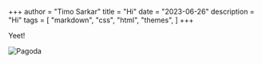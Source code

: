 +++
author = "Timo Sarkar"
title = "Hi"
date = "2023-06-26"
description = "Hi"
tags = [
    "markdown",
    "css",
    "html",
    "themes",
]
+++


Yeet!

![Pagoda](https://images.unsplash.com/photo-1610338732118-09d3b6fd030c?ixlib=rb-4.0.3&ixid=M3wxMjA3fDB8MHxwaG90by1wYWdlfHx8fGVufDB8fHx8fA%3D%3D&auto=format&fit=crop&w=1172&q=80)